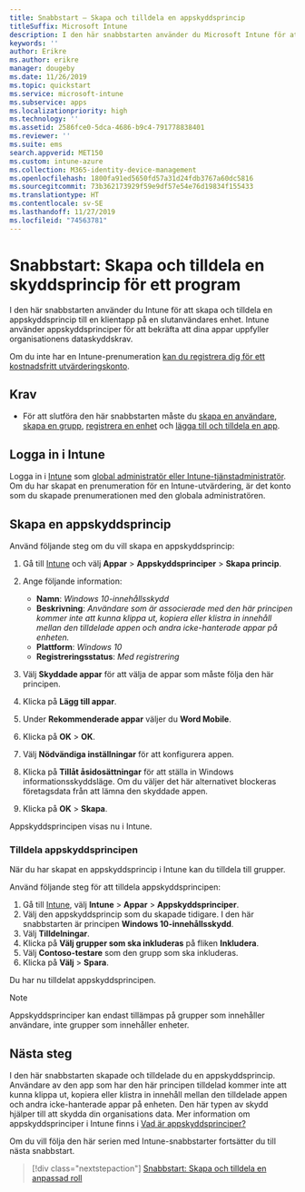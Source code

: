 ```yaml
---
title: Snabbstart – Skapa och tilldela en appskyddsprincip
titleSuffix: Microsoft Intune
description: I den här snabbstarten använder du Microsoft Intune för att skapa och tilldela en appskyddsprincip.
keywords: ''
author: Erikre
ms.author: erikre
manager: dougeby
ms.date: 11/26/2019
ms.topic: quickstart
ms.service: microsoft-intune
ms.subservice: apps
ms.localizationpriority: high
ms.technology: ''
ms.assetid: 2586fce0-5dca-4686-b9c4-791778838401
ms.reviewer: ''
ms.suite: ems
search.appverid: MET150
ms.custom: intune-azure
ms.collection: M365-identity-device-management
ms.openlocfilehash: 1800fa91ed5650fd57a31d24fdb3767a60dc5816
ms.sourcegitcommit: 73b362173929f59e9df57e54e76d19834f155433
ms.translationtype: HT
ms.contentlocale: sv-SE
ms.lasthandoff: 11/27/2019
ms.locfileid: "74563781"
---
```

# <a name="quickstart-create-and-assign-an-app-protection-policy"></a>Snabbstart: Skapa och tilldela en skyddsprincip för ett program

I den här snabbstarten använder du Intune för att skapa och tilldela en appskyddsprincip till en klientapp på en slutanvändares enhet. Intune använder appskyddsprinciper för att bekräfta att dina appar uppfyller organisationens dataskyddskrav.

Om du inte har en Intune-prenumeration [kan du registrera dig för ett kostnadsfritt utvärderingskonto](../fundamentals/free-trial-sign-up.md).

## <a name="prerequisites"></a>Krav

- För att slutföra den här snabbstarten måste du [skapa en användare](../fundamentals/quickstart-create-user.md), [skapa en grupp](../fundamentals/quickstart-create-group.md), [registrera en enhet](../quickstart-setup-auto-enrollment.md) och [lägga till och tilldela en app](../quickstart-add-assign-app.md).

## <a name="sign-in-to-intune"></a>Logga in i Intune

Logga in i [Intune](https://aka.ms/intuneportal) som [global administratör eller Intune-tjänstadministratör](../fundamentals/users-add.md#types-of-administrators). Om du har skapat en prenumeration för en Intune-utvärdering, är det konto som du skapade prenumerationen med den globala administratören.

## <a name="create-an-app-protection-policy"></a>Skapa en appskyddsprincip

Använd följande steg om du vill skapa en appskyddsprincip:

1. Gå till [Intune](https://aka.ms/intuneportal) och välj **Appar** > **Appskyddsprinciper** > **Skapa princip**. 
2. Ange följande information: 

    - **Namn**: *Windows 10-innehållsskydd*
    - **Beskrivning**: *Användare som är associerade med den här principen kommer inte att kunna klippa ut, kopiera eller klistra in innehåll mellan den tilldelade appen och andra icke-hanterade appar på enheten.*
    - **Plattform**: *Windows 10*
    - **Registreringsstatus**: *Med registrering*

3. Välj **Skyddade appar** för att välja de appar som måste följa den här principen.
4. Klicka på **Lägg till appar**.
5. Under **Rekommenderade appar** väljer du **Word Mobile**.
5. Klicka på **OK** > **OK**. 
6. Välj **Nödvändiga inställningar** för att konfigurera appen.
7. Klicka på **Tillåt åsidosättningar** för att ställa in Windows informationsskyddsläge. Om du väljer det här alternativet blockeras företagsdata från att lämna den skyddade appen.
8. Klicka på **OK** > **Skapa**.

Appskyddsprincipen visas nu i Intune.

### <a name="assign-the-app-protection-policy"></a>Tilldela appskyddsprincipen

När du har skapat en appskyddsprincip i Intune kan du tilldela till grupper. 

Använd följande steg för att tilldela appskyddsprincipen:

1. Gå till [Intune](https://aka.ms/intuneportal), välj **Intune** > **Appar** > **Appskyddsprinciper**. 
2. Välj den appskyddsprincip som du skapade tidigare. I den här snabbstarten är principen **Windows 10-innehållsskydd**.
3. Välj **Tilldelningar**.
4. Klicka på **Välj grupper som ska inkluderas** på fliken **Inkludera**.
5. Välj **Contoso-testare** som den grupp som ska inkluderas.
6. Klicka på **Välj** > **Spara**. 

Du har nu tilldelat appskyddsprincipen.

> [!NOTE]
> Appskyddsprinciper kan endast tillämpas på grupper som innehåller användare, inte grupper som innehåller enheter.

## <a name="next-steps"></a>Nästa steg

I den här snabbstarten skapade och tilldelade du en appskyddsprincip. Användare av den app som har den här principen tilldelad kommer inte att kunna klippa ut, kopiera eller klistra in innehåll mellan den tilldelade appen och andra icke-hanterade appar på enheten. Den här typen av skydd hjälper till att skydda din organisations data. Mer information om appskyddsprinciper i Intune finns i [Vad är appskyddsprinciper?](app-protection-policy.md)

Om du vill följa den här serien med Intune-snabbstarter fortsätter du till nästa snabbstart.

> [!div class="nextstepaction"]
> [Snabbstart: Skapa och tilldela en anpassad roll](../fundamentals/create-custom-role.md)
